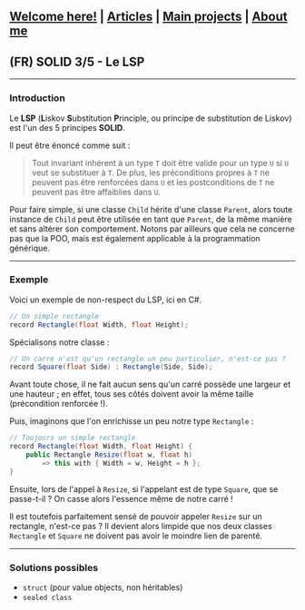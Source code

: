 ## [Welcome here!](https://vpenando.github.io) | [Articles](https://vpenando.github.io/articles.html) | [Main projects](https://vpenando.github.io/projects.html) | [About me](https://vpenando.github.io/about.html)

## (FR) SOLID 3/5 - Le LSP

---

### Introduction

Le **LSP** (**L**iskov **S**ubstitution **P**rinciple, ou principe de substitution de Liskov) est l'un des 5 principes **SOLID**.

Il peut être énoncé comme suit :

> Tout invariant inhérent à un type `T` doit être valide pour un type `U` si `U` veut se substituer à `T`. De plus, les préconditions propres à `T` ne peuvent pas être renforcées dans `U` et les postconditions de `T` ne peuvent pas être affaiblies dans `U`.

Pour faire simple, si une classe `Child` hérite d'une classe `Parent`, alors toute instance de `Child` peut être utilisée en tant que `Parent`, de la même manière et sans altérer son comportement.
Notons par ailleurs que cela ne concerne pas que la POO, mais est également applicable à la programmation générique.

---

### Exemple

Voici un exemple de non-respect du LSP, ici en C#.
```c#
// Un simple rectangle
record Rectangle(float Width, float Height);
```
Spécialisons notre classe :
```c#
// Un carré n'est qu'un rectangle un peu particulier, n'est-ce pas ?
record Square(float Side) : Rectangle(Side, Side);
```

Avant toute chose, il ne fait aucun sens qu'un carré possède une largeur et une hauteur ; en effet, tous ses côtés doivent avoir la même taille (précondition renforcée !).

Puis, imaginons que l'on enrichisse un peu notre type `Rectangle` :
```c#
// Toujours un simple rectangle
record Rectangle(float Width, float Height) {
    public Rectangle Resize(float w, float h)
        => this with { Width = w, Height = h };
}
```
Ensuite, lors de l'appel à `Resize`, si l'appelant est de type `Square`, que se passe-t-il ? On casse alors l'essence même de notre carré !

Il est toutefois parfaitement sensé de pouvoir appeler `Resize` sur un rectangle, n'est-ce pas ? Il devient alors limpide que nos deux classes `Rectangle` et `Square` ne doivent pas avoir le moindre lien de parenté.

---

### Solutions possibles

- `struct` (pour value objects, non héritables)
- `sealed class`
